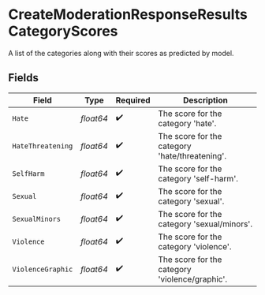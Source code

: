 # CreateModerationResponseResultsCategoryScores

A list of the categories along with their scores as predicted by model.


## Fields

| Field                                          | Type                                           | Required                                       | Description                                    |
| ---------------------------------------------- | ---------------------------------------------- | ---------------------------------------------- | ---------------------------------------------- |
| `Hate`                                         | *float64*                                      | :heavy_check_mark:                             | The score for the category 'hate'.             |
| `HateThreatening`                              | *float64*                                      | :heavy_check_mark:                             | The score for the category 'hate/threatening'. |
| `SelfHarm`                                     | *float64*                                      | :heavy_check_mark:                             | The score for the category 'self-harm'.        |
| `Sexual`                                       | *float64*                                      | :heavy_check_mark:                             | The score for the category 'sexual'.           |
| `SexualMinors`                                 | *float64*                                      | :heavy_check_mark:                             | The score for the category 'sexual/minors'.    |
| `Violence`                                     | *float64*                                      | :heavy_check_mark:                             | The score for the category 'violence'.         |
| `ViolenceGraphic`                              | *float64*                                      | :heavy_check_mark:                             | The score for the category 'violence/graphic'. |